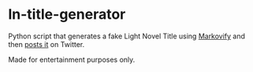 # ln-title-generator
Python script that generates a fake Light Novel Title using [Markovify](https://github.com/jsvine/markovify/) and then [posts it](https://tweepy.readthedocs.io/en/latest/index.html) on Twitter.

Made for entertainment purposes only.

